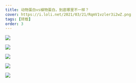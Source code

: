 ```yaml
---
title: 动物蛋白vs植物蛋白，到底哪里不一样？
cover: https://i.loli.net/2021/03/21/RqmV1vzler3i2wZ.png
tags: [转载]
order: 3
---
```


![](https://i.loli.net/2021/03/22/tjlpqRFf4r7YEbg.png)

![](https://i.loli.net/2021/03/22/htvYEskf1NAQipM.png)

![](https://i.loli.net/2021/03/22/hF1SyM3m8uG4bsp.png)

![](https://i.loli.net/2021/03/22/dKck16qLYWyD3hJ.png)

![](https://i.loli.net/2021/03/22/LMvtqeGjgnWbHSQ.png)
